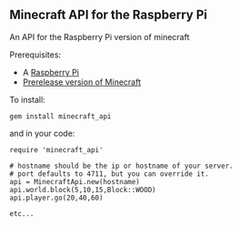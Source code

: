 Minecraft API for the Raspberry Pi
----------------------------------

An API for the Raspberry Pi version of minecraft

Prerequisites:

  * A [Raspberry Pi](http://www.raspberrypi.org)
  * [Prerelease version of Minecraft](https://dl.dropbox.com/s/hqk8wsdzlyyujli/minecraft-pi-0.1.tar.gz)

To install:

    gem install minecraft_api

and in your code:

    require 'minecraft_api'

    # hostname should be the ip or hostname of your server.
    # port defaults to 4711, but you can override it.
    api = MinecraftApi.new(hostname) 
    api.world.block(5,10,15,Block::WOOD)
    api.player.go(20,40,60)

    etc...


